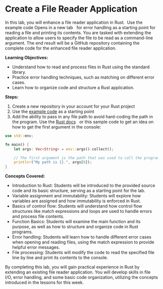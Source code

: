 # Create a File Reader Application

In this lab, you will enhance a file reader application in Rust.  Use the example code Opens in a new tab
  for error handling as a starting point for reading a file and printing its contents. You are tasked with extending the application to allow users to specify the file to be read as a command-line argument. The end result will be a GitHub repository containing the complete code for the enhanced file reader application.


**Learning Objectives:**

- Understand how to read and process files in Rust using the standard library.
- Practice error handling techniques, such as matching on different error cases.
- Learn how to organize code and structure a Rust application.

**Steps:**

1. Create a new repository in your account for your Rust project
1. Use the [example code](https://github.com/alfredodeza/rust-fundamentals/blob/main/examples/16-error-handling/error-handling/src/main.rs) as a starting point
1. Add the ability to pass in any file path to avoid hard-coding the path in the program. Use the [Rust docs](https://doc.rust-lang.org/rust-by-example/std_misc/arg.html)
  or this sample code to get an idea on how to get the first argument in the console:

```rust
use std::env;

fn main() {
    let args: Vec<String> = env::args().collect();

    // The first argument is the path that was used to call the program.
    println!("My path is {}.", args[0]);
}
```

**Concepts Covered:**

- Introduction to Rust: Students will be introduced to the provided source code and its basic structure, serving as a starting point for the lab.
- Variable assignment and immutability: Students will explore how variables are assigned and how immutability is enforced in Rust.
- Basics of control flow: Students will understand how control flow structures like match expressions and loops are used to handle errors and process file contents.
- Function Basics: Students will examine the main function and its purpose, as well as how to structure and organize code in Rust programs.
- Error handling: Students will learn how to handle different error cases when opening and reading files, using the match expression to provide helpful error messages.
- File processing: Students will modify the code to read the specified file line by line and print its contents to the console.

By completing this lab, you will gain practical experience in Rust by extending an existing file reader application. You will develop skills in file I/O, error handling, and some basic code organization, utilizing the concepts introduced in the lessons for this week.
